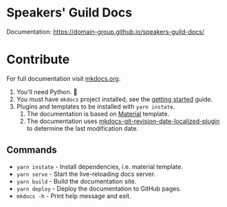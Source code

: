 # Speakers' Guild Docs
Documentation: https://domain-group.github.io/speakers-guild-docs/

# Contribute
For full documentation visit [mkdocs.org](https://www.mkdocs.org/).

1. You'll need Python. 🐍
1. You must have `mkdocs` project installed, see the [getting started](https://www.mkdocs.org/getting-started/) guide.
1. Plugins and templates to be installed with `yarn instate`.
    1. The documentation is based on [Material](https://github.com/squidfunk/mkdocs-material) template.
    1. The documentation uses [mkdocs-git-revision-date-localized-plugin](https://timvink.github.io/mkdocs-git-revision-date-localized-plugin/index.html) to determine the last modification date.

## Commands
* `yarn instate` - Install dependencies, i.e. material template.
* `yarn serve` - Start the live-reloading docs server.
* `yarn build` - Build the documentation site.
* `yarn deploy` - Deploy the documentation to GitHub pages.
* `mkdocs -h` - Print help message and exit.
